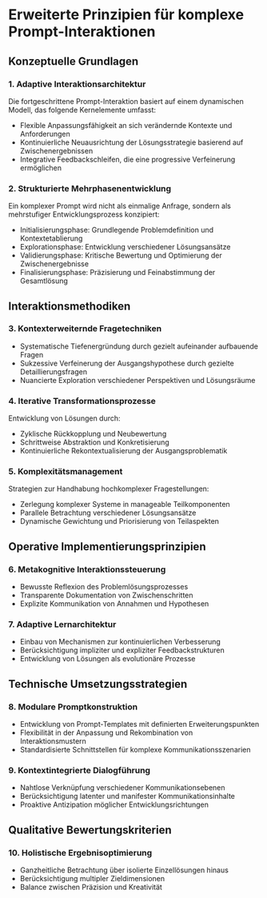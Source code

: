 # Erweiterte Prinzipien für komplexe Prompt-Interaktionen

## Konzeptuelle Grundlagen

### 1. Adaptive Interaktionsarchitektur
Die fortgeschrittene Prompt-Interaktion basiert auf einem dynamischen Modell, das folgende Kernelemente umfasst:
- Flexible Anpassungsfähigkeit an sich verändernde Kontexte und Anforderungen
- Kontinuierliche Neuausrichtung der Lösungsstrategie basierend auf Zwischenergebnissen
- Integrative Feedbackschleifen, die eine progressive Verfeinerung ermöglichen

### 2. Strukturierte Mehrphasenentwicklung
Ein komplexer Prompt wird nicht als einmalige Anfrage, sondern als mehrstufiger Entwicklungsprozess konzipiert:
- Initialisierungsphase: Grundlegende Problemdefinition und Kontextetablierung
- Explorationsphase: Entwicklung verschiedener Lösungsansätze
- Validierungsphase: Kritische Bewertung und Optimierung der Zwischenergebnisse
- Finalisierungsphase: Präzisierung und Feinabstimmung der Gesamtlösung

## Interaktionsmethodiken

### 3. Kontexterweiternde Fragetechniken
- Systematische Tiefenergründung durch gezielt aufeinander aufbauende Fragen
- Sukzessive Verfeinerung der Ausgangshypothese durch gezielte Detaillierungsfragen
- Nuancierte Exploration verschiedener Perspektiven und Lösungsräume

### 4. Iterative Transformationsprozesse
Entwicklung von Lösungen durch:
- Zyklische Rückkopplung und Neubewertung
- Schrittweise Abstraktion und Konkretisierung
- Kontinuierliche Rekontextualisierung der Ausgangsproblematik

### 5. Komplexitätsmanagement
Strategien zur Handhabung hochkomplexer Fragestellungen:
- Zerlegung komplexer Systeme in manageable Teilkomponenten
- Parallele Betrachtung verschiedener Lösungsansätze
- Dynamische Gewichtung und Priorisierung von Teilaspekten

## Operative Implementierungsprinzipien

### 6. Metakognitive Interaktionssteuerung
- Bewusste Reflexion des Problemlösungsprozesses
- Transparente Dokumentation von Zwischenschritten
- Explizite Kommunikation von Annahmen und Hypothesen

### 7. Adaptive Lernarchitektur
- Einbau von Mechanismen zur kontinuierlichen Verbesserung
- Berücksichtigung impliziter und expliziter Feedbackstrukturen
- Entwicklung von Lösungen als evolutionäre Prozesse

## Technische Umsetzungsstrategien

### 8. Modulare Promptkonstruktion
- Entwicklung von Prompt-Templates mit definierten Erweiterungspunkten
- Flexibilität in der Anpassung und Rekombination von Interaktionsmustern
- Standardisierte Schnittstellen für komplexe Kommunikationsszenarien

### 9. Kontextintegrierte Dialogführung
- Nahtlose Verknüpfung verschiedener Kommunikationsebenen
- Berücksichtigung latenter und manifester Kommunikationsinhalte
- Proaktive Antizipation möglicher Entwicklungsrichtungen

## Qualitative Bewertungskriterien

### 10. Holistische Ergebnisoptimierung
- Ganzheitliche Betrachtung über isolierte Einzellösungen hinaus
- Berücksichtigung multipler Zieldimensionen
- Balance zwischen Präzision und Kreativität
